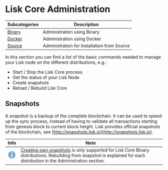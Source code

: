 # Lisk Core Administration

Subcategories | Description
--- | ---
[Binary](binary/admin-binary.md) | Administration using Binary
[Docker](docker/admin-docker.md) | Administration using Docker
[Source](source/admin-source.md) | Administration for Installation from Source

In this section you can find a list of the basic commands needed to manage your Lisk node on the different distributions, e.g.:

- Start / Stop the Lisk Core process
- Get the status of your Lisk Node
- Create snapshots
- Reload / Rebuild Lisk Core

## Snapshots

A snapshot is a backup of the complete blockchain. It can be used to speed up the sync process, instead of having to validate all transactions starting from genesis block to current block height.
Lisk provides official snapshots of the blockchain, see [http://snapshots.lisk.io](http://snapshots.lisk.io).

Info | Note 
--- | --- 
![info note](../../info-icon.png "Info Note") | [Creating own snapshots](binary/admin-binary.md#create-snapshot) is only supported for Lisk Core Binary distributions. Rebuilding from snapshot is explained for each distribution in the Administration section.


